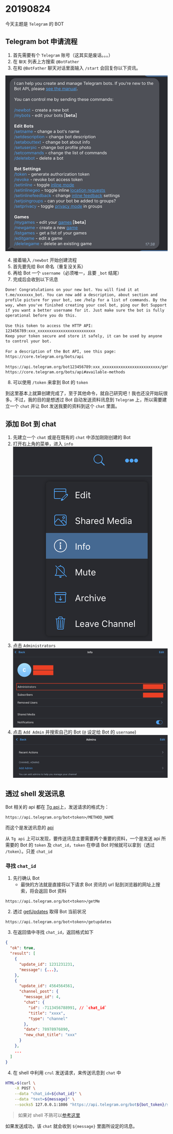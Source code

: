 # 20190824

今天主题是 `Telegram` 的 BOT

## Telegram bot 申请流程

1. 首先需要有个 `Telegram` 账号（这其实是废话。。。）
2. 在 `聊天` 列表上方搜索 `@BotFather`
3. 在和 `@BotFather` 聊天对话里面输入 `/start` 会回复你以下资讯。

![bot information](./assets/tg_bot_screenshot.png)

4. 接着输入 `/newbot` 开始创建流程
5. 首先要先给 Bot 命名（重复没关系）
6. 再给 Bot 一个 `username`（必须唯一，且要 `_bot` 结尾）
7. 完成后会收到以下讯息

```
Done! Congratulations on your new bot. You will find it at t.me/xxxxxxx_bot. You can now add a description, about section and profile picture for your bot, see /help for a list of commands. By the way, when you've finished creating your cool bot, ping our Bot Support if you want a better username for it. Just make sure the bot is fully operational before you do this.

Use this token to access the HTTP API:
123456789:xxx_xxxxxxxxxxxxxxxxxxxxxxxxx
Keep your token secure and store it safely, it can be used by anyone to control your bot.

For a description of the Bot API, see this page: https://core.telegram.org/bots/api

https://api.telegram.org/bot123456789:xxx_xxxxxxxxxxxxxxxxxxxxxxxxx/getMe
https://core.telegram.org/bots/api#available-methods
```

8. 可以使用 `/token` 来拿到 Bot 的 `token`

到这里基本上就算创建完成了，至于其他命令，就自己研究吧！我也还没开始玩很多。不过，我的目的是想透过 Bot 自动发送资料讯息到 `Telegram` 上，所以需要建立一个 `chat` 并让 Bot 发送我要的资料到这个 `chat` 里面。

## 添加 Bot 到 chat

1. 先建立一个 `chat` 或是在既有的 `chat` 中添加刚刚创建的 Bot
2. 打开右上角的菜单，进入 `info`
![tg menu](./assets/tg_menu.png)
3. 点击 `Administrators`
![tg info](./assets/tg_info.png)
4. 点击 `Add Admin` 并搜索自己的 Bot (`@` 设定给 Bot 的 `username`)
![tg admin](./assets/tg_admins.png)

## 透过 shell 发送讯息

Bot 相关的 api 都在 [Tg api](https://core.telegram.org/bots/api)上，发送请求的格式为：

```
https://api.telegram.org/bot<token>/METHOD_NAME
```

而这个是发送讯息的 [api](https://core.telegram.org/bots/api#sendmessage)

从 `Tg api` 上可以发现，要传送讯息主要需要两个重要的资料，一个是发送 api 所需要的 Bot 的 `token` 及 `chat_id`，`token` 在申请 Bot 时候就可以拿到（透过 `/token`）。只差 `chat_id`

### 寻找 `chat_id`

1. 先行确认 Bot
    - 最快的方法就是直接将以下请求 Bot 资讯的 url 贴到浏览器的网址上搜索，将会返回 Bot 资料

```
https://api.telegram.org/bot<token>/getMe
```

2. 透过 [getUpdates](https://core.telegram.org/bots/api#getupdates) 取得 Bot 当前状况

```
https://api.telegram.org/bot<token>/getupdates
```

3. 在返回值中寻找 `chat_id`，返回格式如下

```json
{
  "ok": true,
  "result": [
    {
      "update_id": 1231231231,
      "message": {...},
    },
    {
      "update_id": 4564564561,
      "channel_post": {
        "message_id": 4,
        "chat": {
          "id": -7113456788991, // `chat_id`
          "title": "xxxx",
          "type": "channel"
        },
        "date": 78978976890,
        "new_chat_title": "xxx"
      }
    },
    ...
  ]
}
```

4. 在 shell 中利用 `crul` 发送请求，来传送讯息到 `chat` 中

```sh
HTML=$(curl \
	-X POST \
	--data "chat_id=${chat_id}" \
	--data "text=${message}" \
	--socks5 127.0.0.1:1086 "https://api.telegram.org/bot${bot_token}/sendMessage")
```
> 如果对 shell 不熟可以[参考这里](../note/shell.md)

如果发送成功，该 `chat` 就会收到 `${message}` 里面所设定的讯息。






